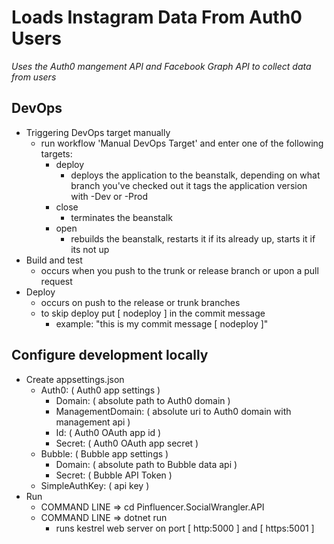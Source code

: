 # Loads Instagram Data From Auth0 Users
_Uses the Auth0 mangement API and Facebook Graph API to collect data from users_
## DevOps
* Triggering DevOps target manually
  * run workflow 'Manual DevOps Target' and enter one of the following targets:
    * deploy
      * deploys the application to the beanstalk, depending on what branch you've checked out it tags the application version with -Dev or -Prod
    * close
      * terminates the beanstalk
    * open
      * rebuilds the beanstalk, restarts it if its already up, starts it if its not up
* Build and test
  * occurs when you push to the trunk or release branch or upon a pull request
* Deploy
  * occurs on push to the release or trunk branches
  * to skip deploy put [ nodeploy ] in the commit message
    * example: "this is my commit message [ nodeploy ]"
## Configure development locally
* Create appsettings.json
  * Auth0: ( Auth0 app settings )
    * Domain: ( absolute path to Auth0 domain )
    * ManagementDomain: ( absolute uri to Auth0 domain with management api )
    * Id: ( Auth0 OAuth app id )
    * Secret: ( Auth0 OAuth app secret )
  * Bubble: ( Bubble app settings )
    * Domain: ( absolute path to Bubble data api )
    * Secret: ( Bubble API Token )
   * SimpleAuthKey: ( api key )
 * Run
   * COMMAND LINE => cd Pinfluencer.SocialWrangler.API
   * COMMAND LINE => dotnet run
     * runs kestrel web server on port [ http:5000 ] and [ https:5001 ]
